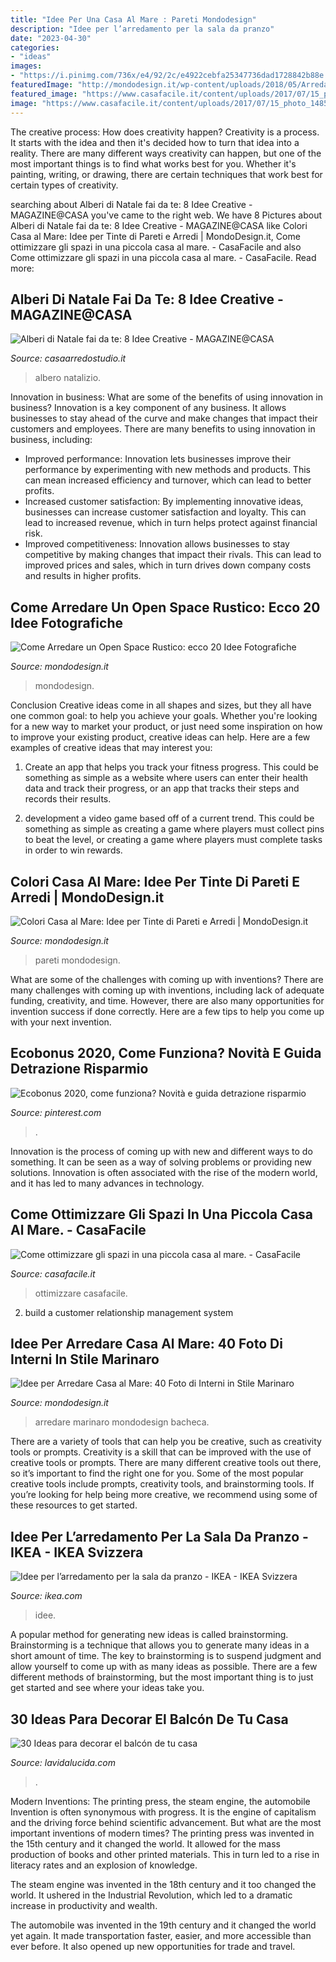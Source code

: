 ```yaml
---
title: "Idee Per Una Casa Al Mare : Pareti Mondodesign"
description: "Idee per l’arredamento per la sala da pranzo"
date: "2023-04-30"
categories:
- "ideas"
images:
- "https://i.pinimg.com/736x/e4/92/2c/e4922cebfa25347736dad1728842b88e.jpg"
featuredImage: "http://mondodesign.it/wp-content/uploads/2018/05/Arredamento-Casa-Mare-08.jpg"
featured_image: "https://www.casafacile.it/content/uploads/2017/07/15_photo_1485-1024x680.jpg"
image: "https://www.casafacile.it/content/uploads/2017/07/15_photo_1485-1024x680.jpg"
---
```



The creative process: How does creativity happen?
Creativity is a process. It starts with the idea and then it's decided how to turn that idea into a reality. There are many different ways creativity can happen, but one of the most important things is to find what works best for you. Whether it's painting, writing, or drawing, there are certain techniques that work best for certain types of creativity.

	

		
searching about Alberi di Natale fai da te: 8 Idee Creative - MAGAZINE@CASA you've came to the right web. We have 8 Pictures about Alberi di Natale fai da te: 8 Idee Creative - MAGAZINE@CASA like Colori Casa al Mare: Idee per Tinte di Pareti e Arredi | MondoDesign.it, Come ottimizzare gli spazi in una piccola casa al mare. - CasaFacile and also Come ottimizzare gli spazi in una piccola casa al mare. - CasaFacile. Read more:
		
    
## Alberi Di Natale Fai Da Te: 8 Idee Creative - MAGAZINE@CASA

<img loading=lazy src="https://www.casaarredostudio.it/magazine/wp-content/uploads/2020/11/alberi-di-natale-fai-da-te-5.jpg" onerror="this.onerror=null;this.src='https://tse1.mm.bing.net/th?id=OIP.VYGe_lbBvmUZ_PB5HzplywC9FJ&amp;pid=15.1';" alt="Alberi di Natale fai da te: 8 Idee Creative - MAGAZINE@CASA">

_Source: casaarredostudio.it_

>albero natalizio. 

	

Innovation in business: What are some of the benefits of using innovation in business?
Innovation is a key component of any business. It allows businesses to stay ahead of the curve and make changes that impact their customers and employees. There are many benefits to using innovation in business, including: 
- Improved performance: Innovation lets businesses improve their performance by experimenting with new methods and products. This can mean increased efficiency and turnover, which can lead to better profits. 
- Increased customer satisfaction: By implementing innovative ideas, businesses can increase customer satisfaction and loyalty. This can lead to increased revenue, which in turn helps protect against financial risk. 
- Improved competitiveness: Innovation allows businesses to stay competitive by making changes that impact their rivals. This can lead to improved prices and sales, which in turn drives down company costs and results in higher profits.

    
## Come Arredare Un Open Space Rustico: Ecco 20 Idee Fotografiche

<img loading=lazy src="https://mondodesign.it/wp-content/uploads/2017/09/Open-Space-Rustico-19.jpg" onerror="this.onerror=null;this.src='https://tse3.mm.bing.net/th?id=OIP.-v4HDLunkVsvkuDJUjKizAHaJ4&amp;pid=15.1';" alt="Come Arredare un Open Space Rustico: ecco 20 Idee Fotografiche">

_Source: mondodesign.it_

>mondodesign. 

	

Conclusion
Creative ideas come in all shapes and sizes, but they all have one common goal: to help you achieve your goals. Whether you're looking for a new way to market your product, or just need some inspiration on how to improve your existing product, creative ideas can help. Here are a few examples of creative ideas that may interest you: 
1. Create an app that helps you track your fitness progress. This could be something as simple as a website where users can enter their health data and track their progress, or an app that tracks their steps and records their results.

2. development a video game based off of a current trend. This could be something as simple as creating a game where players must collect pins to beat the level, or creating a game where players must complete tasks in order to win rewards.


    
## Colori Casa Al Mare: Idee Per Tinte Di Pareti E Arredi | MondoDesign.it

<img loading=lazy src="http://mondodesign.it/wp-content/uploads/2018/05/Casa-Mare-Colore-Azzurro-02.jpg" onerror="this.onerror=null;this.src='https://tse2.mm.bing.net/th?id=OIP._nzW_3iFbB5toGFFiYYRLQHaJe&amp;pid=15.1';" alt="Colori Casa al Mare: Idee per Tinte di Pareti e Arredi | MondoDesign.it">

_Source: mondodesign.it_

>pareti mondodesign. 

	

What are some of the challenges with coming up with inventions?
There are many challenges with coming up with inventions, including lack of adequate funding, creativity, and time. However, there are also many opportunities for invention success if done correctly. Here are a few tips to help you come up with your next invention.

    
## Ecobonus 2020, Come Funziona? Novità E Guida Detrazione Risparmio

<img loading=lazy src="https://i.pinimg.com/736x/e4/92/2c/e4922cebfa25347736dad1728842b88e.jpg" onerror="this.onerror=null;this.src='https://tse4.mm.bing.net/th?id=OIP.s9E7N6Ivz5Tca92alVgmLwHaNt&amp;pid=15.1';" alt="Ecobonus 2020, come funziona? Novità e guida detrazione risparmio">

_Source: pinterest.com_

>. 

	

Innovation is the process of coming up with new and different ways to do something. It can be seen as a way of solving problems or providing new solutions. Innovation is often associated with the rise of the modern world, and it has led to many advances in technology.

    
## Come Ottimizzare Gli Spazi In Una Piccola Casa Al Mare. - CasaFacile

<img loading=lazy src="https://www.casafacile.it/content/uploads/2017/07/15_photo_1485-1024x680.jpg" onerror="this.onerror=null;this.src='https://tse3.mm.bing.net/th?id=OIP.I0AJeiL10hHrC1cFPhSSAAHaEa&amp;pid=15.1';" alt="Come ottimizzare gli spazi in una piccola casa al mare. - CasaFacile">

_Source: casafacile.it_

>ottimizzare casafacile. 

	

2. build a customer relationship management system

    
## Idee Per Arredare Casa Al Mare: 40 Foto Di Interni In Stile Marinaro

<img loading=lazy src="http://mondodesign.it/wp-content/uploads/2018/05/Arredamento-Casa-Mare-08.jpg" onerror="this.onerror=null;this.src='https://tse3.mm.bing.net/th?id=OIP.Lp-DBcAKZKvXJ8xfn2OasAHaFj&amp;pid=15.1';" alt="Idee per Arredare Casa al Mare: 40 Foto di Interni in Stile Marinaro">

_Source: mondodesign.it_

>arredare marinaro mondodesign bacheca. 

	

There are a variety of tools that can help you be creative, such as creativity tools or prompts.
Creativity is a skill that can be improved with the use of creative tools or prompts. There are many different creative tools out there, so it’s important to find the right one for you. Some of the most popular creative tools include prompts, creativity tools, and brainstorming tools. If you’re looking for help being more creative, we recommend using some of these resources to get started.

    
## Idee Per L’arredamento Per La Sala Da Pranzo - IKEA - IKEA Svizzera

<img loading=lazy src="https://www.ikea.com/images/zona-pranzo-61c26fa91ea17a2c7cf382740afc18c8.jpg?f=xxxl" onerror="this.onerror=null;this.src='https://tse2.mm.bing.net/th?id=OIP.lWEBtCms85P90q6WhnXg4gHaEU&amp;pid=15.1';" alt="Idee per l’arredamento per la sala da pranzo - IKEA - IKEA Svizzera">

_Source: ikea.com_

>idee. 

	

A popular method for generating new ideas is called brainstorming. Brainstorming is a technique that allows you to generate many ideas in a short amount of time. The key to brainstorming is to suspend judgment and allow yourself to come up with as many ideas as possible. There are a few different methods of brainstorming, but the most important thing is to just get started and see where your ideas take you.

    
## 30 Ideas Para Decorar El Balcón De Tu Casa

<img loading=lazy src="https://www.lavidalucida.com/wp-content/uploads/2014/08/balkon.jpg" onerror="this.onerror=null;this.src='https://tse1.mm.bing.net/th?id=OIP.RfxseCmzg2XQQtg1IHt6GAHaJ4&amp;pid=15.1';" alt="30 Ideas para decorar el balcón de tu casa">

_Source: lavidalucida.com_

>. 

	

Modern Inventions: The printing press, the steam engine, the automobile
Invention is often synonymous with progress. It is the engine of capitalism and the driving force behind scientific advancement. But what are the most important inventions of modern times?
The printing press was invented in the 15th century and it changed the world. It allowed for the mass production of books and other printed materials. This in turn led to a rise in literacy rates and an explosion of knowledge.

The steam engine was invented in the 18th century and it too changed the world. It ushered in the Industrial Revolution, which led to a dramatic increase in productivity and wealth.

The automobile was invented in the 19th century and it changed the world yet again. It made transportation faster, easier, and more accessible than ever before. It also opened up new opportunities for trade and travel.

